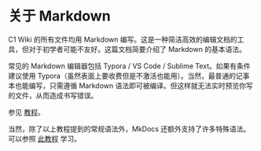 # 关于 Markdown

C1 Wiki 的所有文件均用 Markdown 编写。这是一种简洁高效的编辑文档的工具，但对于初学者可能不友好。这篇文档简要介绍了 Markdown 的基本语法。

常见的 Markdown 编辑器包括 Typora / VS Code / Sublime Text。如果有条件建议使用 Typora（虽然表面上要收费但是不激活也能用）。当然，最普通的记事本也能编写，只需遵循 Markdown 语法即可被编译。但这样就无法实时预览你写的文件，从而造成书写错误。

参见 [教程](https://markdown.com.cn/cheat-sheet.html#%E6%80%BB%E8%A7%88)。

当然，除了以上教程提到的常规语法外，MkDocs 还额外支持了许多特殊语法。可以参照 [此教程](https://squidfunk.github.io/mkdocs-material/reference/) 学习。